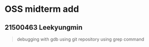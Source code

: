 OSS midterm add
===============
21500463 Leekyungmin
--------------------
>debugging with gdb
> using git repository
> using grep command
